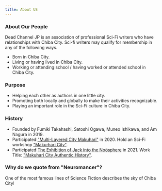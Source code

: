 ```yaml
---
title: About US
---
```


### About Our People

<!--
DCJPは日本国千葉県千葉市に縁のあるプロSF作家の協会です。参加している作家は以下のいずれかの要件を満たしています。
-->

Dead Channel JP is an association of professional Sci-Fi writers who have relationships with Chiba City.
Sci-fi writers may qualify for membership in any of the following ways.

<!--
・千葉市出身である。
・在住もしくは住んでいたことがある。
・通勤、あるいは通学をしている／していた。
-->

- Born in Chiba City.
- Living or having lived in Chiba City.
- Working or attending school / having worked or attended school in Chiba City.

### Purpose

<!--
・地縁のある作家の相互扶助を促進する。
・参加している作家の情報を国内・海外双方に発信し、その活動の認知に努める。
-->

- Helping each other as authors in one little city.
- Promoting both locally and globally to make their activities recognizable.
- Playing an important role in the Sci-Fi culture in Chiba City.

### History

- Founded by Fumiki Takahashi, Satoshi Ogawa, Muneo Ishikawa, and Am Nagura in 2019.
- Participated ["Multi-Layered City Makuhari"](https://metacity.jp/projects/makuharicity/) in 2020. Hold an Sci-Fi workshop ["Makurhari City"](https://makuhari.city/).
- Participated [The Exhibition of Jack into the Noösphere](https://2021.metacity.jp/) in 2021. Work Title: ["Makuhari City Authentic History"](/makuhari-city/).

### Why do we quote from "Neuromancer"?

One of the most famous lines of Science Fiction describes the sky of Chiba City!
